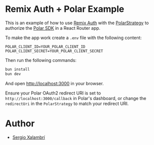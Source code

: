 # Remix Auth + Polar Example

This is an example of how to use [Remix Auth](https://github.com/sergiodxa/remix-auth) with the [PolarStrategy](https://github.com/sergiodxa/remix-auth-polar) to authorize the [Polar SDK](https://docs.polar.sh/integrate/sdk/typescript) in a React Router app.

To make the app work create a `.env` file with the following content:

```env
POLAR_CLIENT_ID=YOUR_POLAR_CLIENT_ID
POLAR_CLIENT_SECRET=YOUR_POLAR_CLIENT_SECRET
```

Then run the following commands:

```bash
bun install
bun dev
```

And open [http://localhost:3000](http://localhost:3000) in your browser.

Ensure your Polar OAuth2 redirect URI is set to `http://localhost:3000/callback` in Polar's dashboard, or change the `redirectUri` in the `PolarStrategy` to match your redirect URI.

# Author

- [Sergio Xalambrí](https://sergiodxa.com)
